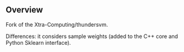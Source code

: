 
## Overview
Fork of the Xtra-Computing/thundersvm.

Differences: it considers sample weights (added to the C++ core and Python Sklearn interface).
